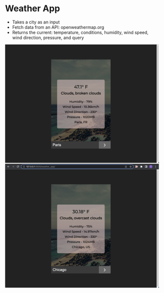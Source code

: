 # Weather App
- Takes a city as an input
- Fetch data from an API: openweathermap.org
- Returns the current: temperature, conditions, humidity, 
  wind speed, wind direction, pressure, and query 
 
 ![](demo1.png)
 ![](demo2.png)
